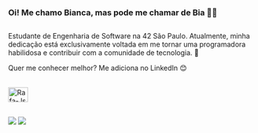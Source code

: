 ### Oi! Me chamo Bianca, mas pode me chamar de Bia 👋🏾


##

Estudante de Engenharia de Software na 42 São Paulo. Atualmente, minha dedicação está exclusivamente voltada em me tornar uma programadora habilidosa e contribuir com a comunidade de tecnologia. 📖

Quer me conhecer melhor? Me adiciona no LinkedIn 😊

<div style="display: inline_block"><br>
<img align="center" alt="Rafa-Js" height="30" width="40" src="https://cdn.jsdelivr.net/gh/devicons/devicon/icons/c/c-original.svg" />
          
</div>

##

<div> 
  <a href="[https://instagram.com/rafaballerini](https://www.instagram.com/bia_biancasantana/?igshid=OGQ5ZDc2ODk2ZA%3D%3D)" target="_blank"><img src="https://img.shields.io/badge/-Instagram-%23E4405F?style=for-the-badge&logo=instagram&logoColor=white" target="_blank"></a>
  <a href="[https://www.linkedin.com/in/rafaella-ballerini-45875016a](https://www.linkedin.com/in/biancasantanas/)" target="_blank"><img src="https://img.shields.io/badge/-LinkedIn-%230077B5?style=for-the-badge&logo=linkedin&logoColor=white" target="_blank"></a> 
  
</div>
